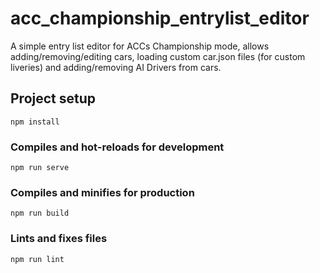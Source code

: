 # acc_championship_entrylist_editor

A simple entry list editor for ACCs Championship mode, allows adding/removing/editing cars, loading custom car.json files (for custom liveries) and adding/removing AI Drivers from cars.

## Project setup
```
npm install
```

### Compiles and hot-reloads for development
```
npm run serve
```

### Compiles and minifies for production
```
npm run build
```

### Lints and fixes files
```
npm run lint
```
